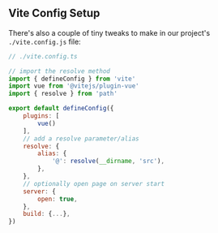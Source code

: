 ## Vite Config Setup

There's also a couple of tiny tweaks to make in our project's `./vite.config.js` file:

```javascript
// ./vite.config.ts

// import the resolve method
import { defineConfig } from 'vite'
import vue from '@vitejs/plugin-vue'
import { resolve } from 'path'

export default defineConfig({
    plugins: [
        vue()
    ],
    // add a resolve parameter/alias
    resolve: {
        alias: {
            '@': resolve(__dirname, 'src'),
        },
    },
    // optionally open page on server start
    server: {
        open: true,
    },
    build: {...},
})
```
